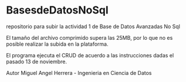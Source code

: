 ﻿# BasesdeDatosNoSql

 repositorio para subir la actividad 1 de Base de Datos Avanzadas No Sql

 El tamaño del archivo comprimido supera las 25MB, por lo que no es posible realizar la subida en la plataforma.

 El programa ejecuta el CRUD de acuerdo a las instrucciones dadas el pasado 13 de noviembre.

 Autor Miguel Angel Herrera - Ingenieria en Ciencia de Datos
